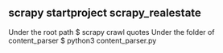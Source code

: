 ## scrapy startproject scrapy_realestate
Under the root path
$ scrapy crawl quotes
Under the folder of content_parser
$ python3 content_parser.py
